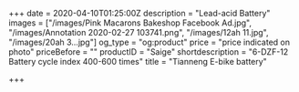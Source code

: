 +++
date = 2020-04-10T01:25:00Z
description = "Lead-acid Battery"
images = ["/images/Pink Macarons Bakeshop Facebook Ad.jpg", "/images/Annotation 2020-02-27 103741.png", "/images/12ah 11.jpg", "/images/20ah 3...jpg"]
og_type = "og:product"
price = "price indicated on photo"
priceBefore = ""
productID = "Saige"
shortdescription = "6-DZF-12 Battery   cycle index 400-600 times"
title = "Tianneng E-bike battery"

+++
